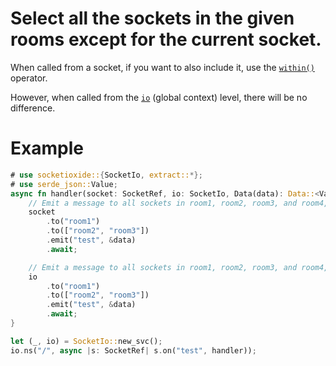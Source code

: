 # Select all the sockets in the given rooms except for the current socket.

When called from a socket, if you want to also include it, use the [`within()`](#method.within) operator.

However, when called from the [`io`] (global context) level, there will be no difference.

[`io`]: crate::SocketIo

# Example
```rust
# use socketioxide::{SocketIo, extract::*};
# use serde_json::Value;
async fn handler(socket: SocketRef, io: SocketIo, Data(data): Data::<Value>) {
    // Emit a message to all sockets in room1, room2, room3, and room4, except the current socket
    socket
        .to("room1")
        .to(["room2", "room3"])
        .emit("test", &data)
        .await;

    // Emit a message to all sockets in room1, room2, room3, and room4, including the current socket
    io
        .to("room1")
        .to(["room2", "room3"])
        .emit("test", &data)
        .await;
}

let (_, io) = SocketIo::new_svc();
io.ns("/", async |s: SocketRef| s.on("test", handler));
```
